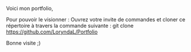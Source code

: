 Voici mon portfolio,

Pour pouvoir le visionner : Ouvrez votre invite de commandes et cloner ce répertoire à travers la commande suivante : git clone https://github.com/LoryndaL/Portfolio

Bonne visite ;)
